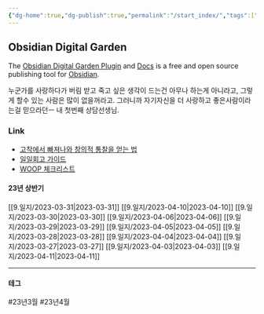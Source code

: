 ```yaml
---
{"dg-home":true,"dg-publish":true,"permalink":"/start_index/","tags":["gardenEntry"],"dgPassFrontmatter":true}
---
```



## Obsidian Digital Garden
The [Obsidian Digital Garden Plugin](https://github.com/oleeskild/obsidian-digital-garden) and [Docs](https://dg-docs.ole.dev/)  is a free and open source publishing tool for [Obsidian](https://obsidian.md/).

누군가를 사랑하다가 버림 받고 죽고 싶은 생각이 드는건 아무나 하는게 아니라고,  그렇게 할수 있는 사람은 많이 없을꺼라고. 그러니까 자기자신을 더 사랑하고 좋은사람이라는걸 믿으라던ㅡ 내 첫번째 상담선생님.

### Link
- [고착에서 빠져나와 창의적 통찰을 얻는 법](https://twinstae.github.io/fixation-to-insight/)
- [일일회고 가이드](https://twinstae.github.io/daily-review-guide/)
- [WOOP 체크리스트](https://dawn-bulb-f4b.notion.site/WOOP-3dee3143b2554dbda0aea18a4d1b2b26)


#### 23년 상반기
[[9.일지/2023-03-31\|2023-03-31]] [[9.일지/2023-04-10\|2023-04-10]] 
[[9.일지/2023-03-30\|2023-03-30]] [[9.일지/2023-04-06\|2023-04-06]] 
[[9.일지/2023-03-29\|2023-03-29]] [[9.일지/2023-04-05\|2023-04-05]] 
[[9.일지/2023-03-28\|2023-03-28]] [[9.일지/2023-04-04\|2023-04-04]] 
[[9.일지/2023-03-27\|2023-03-27]] [[9.일지/2023-04-03\|2023-04-03]] [[9.일지/2023-04-11\|2023-04-11]]



---

#### 테그

#23년3월 #23년4월 